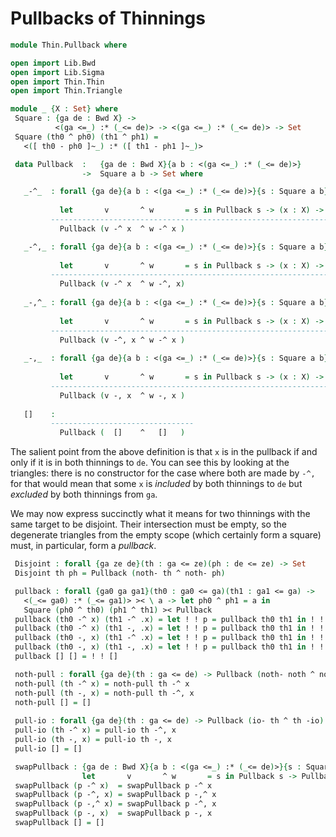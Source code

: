 # Pullbacks of Thinnings

```agda
module Thin.Pullback where

open import Lib.Bwd
open import Lib.Sigma
open import Thin.Thin
open import Thin.Triangle
```

```agda
module _ {X : Set} where
 Square : {ga de : Bwd X} ->
          <(ga <=_) :* (_<= de)> -> <(ga <=_) :* (_<= de)> -> Set
 Square (th0 ^ ph0) (th1 ^ ph1) = 
   <([ th0 - ph0 ]~_) :* ([ th1 - ph1 ]~_)>

 data Pullback  :   {ga de : Bwd X}{a b : <(ga <=_) :* (_<= de)>}
                ->  Square a b -> Set where

   _-^_  : forall {ga de}{a b : <(ga <=_) :* (_<= de)>}{s : Square a b} ->
   
           let       v       ^ w       = s in Pullback s -> (x : X) ->
         ---------------------------------------------------------------
           Pullback (v -^ x  ^ w -^ x )

   _-^,_ : forall {ga de}{a b : <(ga <=_) :* (_<= de)>}{s : Square a b} ->
   
           let       v       ^ w       = s in Pullback s -> (x : X) ->
         ---------------------------------------------------------------
           Pullback (v -^ x  ^ w -^, x)
     
   _-,^_ : forall {ga de}{a b : <(ga <=_) :* (_<= de)>}{s : Square a b} ->
   
           let       v       ^ w       = s in Pullback s -> (x : X) ->
         ---------------------------------------------------------------
           Pullback (v -^, x ^ w -^ x )
           
   _-,_  : forall {ga de}{a b : <(ga <=_) :* (_<= de)>}{s : Square a b} ->
   
           let       v       ^ w       = s in Pullback s -> (x : X) ->
         ---------------------------------------------------------------
           Pullback (v -, x  ^ w -, x )
           
   []    :
         --------------------------------
           Pullback (  []    ^   []   )     
```

The salient point from the above definition is that `x` is in the pullback
if and only if it is in both thinnings to `de`. You can see this by looking
at the triangles: there is no constructor for the case where both are made
by `-^,` for that would mean that some `x` is *included* by both thinnings
to `de` but *excluded* by both thinnings from `ga`.

We may now express succinctly what it means for two thinnings with the
same target to be disjoint. Their intersection must be empty, so the
degenerate triangles from the empty scope (which certainly form a square)
must, in particular, form a *pullback*.

```agda
 Disjoint : forall {ga ze de}(th : ga <= ze)(ph : de <= ze) -> Set
 Disjoint th ph = Pullback (noth- th ^ noth- ph)
```

```agda
 pullback : forall {ga0 ga ga1}(th0 : ga0 <= ga)(th1 : ga1 <= ga) ->
   <(_<= ga0) :* (_<= ga1)> >< \ a -> let ph0 ^ ph1 = a in
   Square (ph0 ^ th0) (ph1 ^ th1) >< Pullback
 pullback (th0 -^ x) (th1 -^ .x) = let ! ! p = pullback th0 th1 in ! ! p -^ x
 pullback (th0 -^ x) (th1 -, .x) = let ! ! p = pullback th0 th1 in ! ! p -^, x
 pullback (th0 -, x) (th1 -^ .x) = let ! ! p = pullback th0 th1 in ! ! p -,^ x
 pullback (th0 -, x) (th1 -, .x) = let ! ! p = pullback th0 th1 in ! ! p -, x
 pullback [] [] = ! ! []
```

```agda
 noth-pull : forall {ga de}(th : ga <= de) -> Pullback (noth- noth ^ noth- th)
 noth-pull (th -^ x) = noth-pull th -^ x
 noth-pull (th -, x) = noth-pull th -^, x
 noth-pull [] = []
 
 pull-io : forall {ga de}(th : ga <= de) -> Pullback (io- th ^ th -io)
 pull-io (th -^ x) = pull-io th -^, x
 pull-io (th -, x) = pull-io th -, x
 pull-io [] = []
```

```agda
 swapPullback : {ga de : Bwd X}{a b : <(ga <=_) :* (_<= de)>}{s : Square a b} ->
                let       v       ^ w       = s in Pullback s -> Pullback (w ^ v)
 swapPullback (p -^ x)  = swapPullback p -^ x
 swapPullback (p -^, x) = swapPullback p -,^ x
 swapPullback (p -,^ x) = swapPullback p -^, x
 swapPullback (p -, x)  = swapPullback p -, x
 swapPullback [] = []
```
